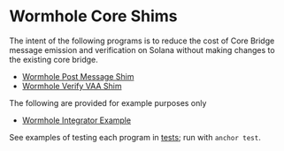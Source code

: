 # Wormhole Core Shims

The intent of the following programs is to reduce the cost of Core Bridge message emission and verification on Solana without making changes to the existing core bridge.

- [Wormhole Post Message Shim](programs/wormhole-post-message-shim/README.md)
- [Wormhole Verify VAA Shim](programs/wormhole-verify-vaa-shim/README.md)

The following are provided for example purposes only

- [Wormhole Integrator Example](programs/wormhole-integrator-example/src/lib.rs)

See examples of testing each program in [tests](tests); run with `anchor test`.

